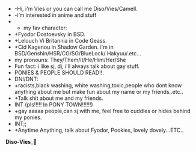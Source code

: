 - -Hi, i'm Vies or you can call me Diso/Vies/Camell.
- -i’m interested in anime and stuff
- - my fav character:
- +Fyodor Dostoevsky in BSD.
- +Lelouch Vi Britannia in Code Geass.
- +Cid Kagenou in Shadow Garden.
i'm in BSD/Genshin/HSR/CG/SG/BlueLock/ Hakyuu/.etc...
- my pronouns: They/Them/it/He/Him/Her/She
- Fun fact: i like sj, dj, i'll always talk about gay stuff.
- PONIES & PEOPLE SHOULD READ!!.
- DNI/DNT:
- +racists,black washing, white washing,toxic,people who dont know anything about me but make fun about my name or my friends..etc..
- +Talk shit about me and my friends.  
- INT (pls!!!!! In PONY TOWN!!!!!!) 
- +gay aaaaa people,can sj with me, feel free to cuddles or hides behind my ponies.
- INT;;
- +Anytime Anything, talk about Fyodor, Pookies, lovely dovely...ETC..



______Diso-Vies_______🥡

